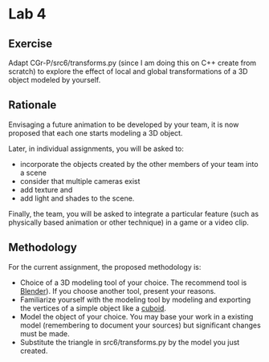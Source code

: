 # Lab 4

## Exercise

Adapt CGr-P/src6/transforms.py (since I am doing this on C++ create from scratch) to explore the effect of local and global transformations of a 3D object modeled by yourself.

## Rationale

Envisaging a future animation to be developed by your team, it is now proposed that each one starts modeling a 3D object.

Later, in individual assignments, you will be asked to:

  + incorporate the objects created by the other members of your team into a scene
  + consider that multiple cameras exist
  + add texture and
  + add light and shades to the scene.

Finally, the team, you will be asked to integrate a particular feature (such as physically based animation or other technique) in a game or a video clip.

## Methodology

For the current assignment, the proposed methodology is:

  + Choice of a 3D modeling tool of your choice. The recommend tool is [Blender](https://www.blender.org/)). If you choose another tool, present your reasons.
  + Familiarize yourself with the modeling tool by modeling and exporting the vertices of a simple object like a [cuboid](https://mathworld.wolfram.com/Cuboid.html).
  + Model the object of your choice. You may base your work in a existing model (remembering to document your sources) but significant changes must be made.
  + Substitute the triangle in src6/transforms.py by the model you just created.
